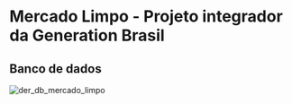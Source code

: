 # Mercado Limpo - Projeto integrador da Generation Brasil

## Banco de dados
![der_db_mercado_limpo](https://user-images.githubusercontent.com/101234800/178006286-fc3097be-2467-462e-9f38-4adba19a12cc.png)
